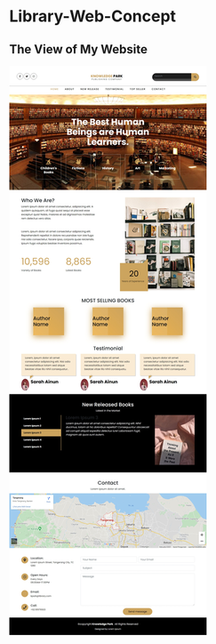 # Library-Web-Concept
## The View of My Website

![alt text](https://github.com/Faridmumtazz/Library-Web-Concept/blob/master/Library/img/7.jpeg)
